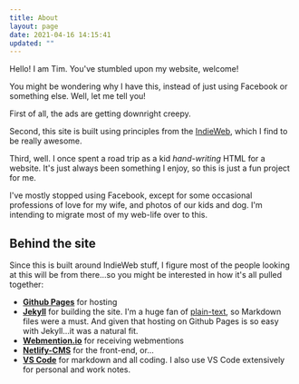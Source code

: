 ```yaml
---
title: About
layout: page
date: 2021-04-16 14:15:41
updated: ""
---
```


Hello! I am Tim. You've stumbled upon my website, welcome!

You might be wondering why I have this, instead of just using Facebook or something else. Well, let me tell you!

First of all, the ads are getting downright creepy.

Second, this site is built using principles from the [IndieWeb](https://www.indieweb.org), which I find to be really awesome.

Third, well. I once spent a road trip as a kid *hand-writing* HTML for a website. It's just always been something I enjoy, so this is just a fun project for me.

I've mostly stopped using Facebook, except for some occasional professions of love for my wife, and photos of our kids and dog. I'm intending to migrate most of my web-life over to this. 

## Behind the site

Since this is built around IndieWeb stuff, I figure most of the people looking at this will be from there...so you might be interested in how it's all pulled together:

- **[Github Pages](https://pages.github.com/)** for hosting
- **[Jekyll](https://jekyllrb.com/)** for building the site. I'm a huge fan of [plain-text](https://plaintextproject.online/), so Markdown files were a must. And given that hosting on Github Pages is so easy with Jekyll...it was a natural fit.
- **[Webmention.io](https://webmention.io/)** for receiving webmentions
- **[Netlify-CMS](https://www.netlifycms.org/)** for the front-end, or...
- **[VS Code](https://code.visualstudio.com/)** for markdown and all coding. I also use VS Code extensively for personal and work notes.